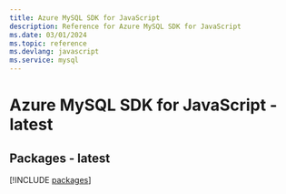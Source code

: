 ```yaml
---
title: Azure MySQL SDK for JavaScript
description: Reference for Azure MySQL SDK for JavaScript
ms.date: 03/01/2024
ms.topic: reference
ms.devlang: javascript
ms.service: mysql
---
```

# Azure MySQL SDK for JavaScript - latest
## Packages - latest
[!INCLUDE [packages](mysql-index.md)]
